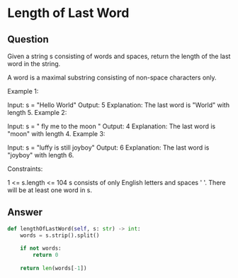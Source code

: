 # Length of Last Word

## Question

Given a string s consisting of words and spaces, return the length of the last word in the string.

A word is a maximal substring consisting of non-space characters only.

Example 1:

Input: s = "Hello World"
Output: 5
Explanation: The last word is "World" with length 5.
Example 2:

Input: s = "   fly me   to   the moon  "
Output: 4
Explanation: The last word is "moon" with length 4.
Example 3:

Input: s = "luffy is still joyboy"
Output: 6
Explanation: The last word is "joyboy" with length 6.

Constraints:

1 <= s.length <= 104
s consists of only English letters and spaces ' '.
There will be at least one word in s.

## Answer

```python
def lengthOfLastWord(self, s: str) -> int:
    words = s.strip().split()
    
    if not words:
        return 0
    
    return len(words[-1])
```
